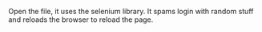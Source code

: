 Open the file, it uses the selenium library. It spams login with random stuff and reloads the browser to reload the page.
